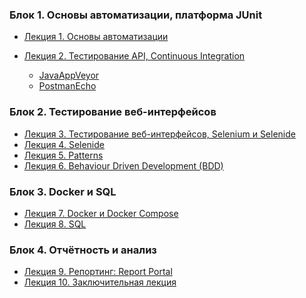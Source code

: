 ### Блок 1. Основы автоматизации, платформа JUnit
* [Лекция 1. Основы автоматизации](https://github.com/Elena-Yakovleva/Java-unit-project/tree/main/src/main/java/lection1)
* [Лекция 2. Тестирование API, Continuous Integration]() 

  * [JavaAppVeyor](https://github.com/Elena-Yakovleva/JavaAppVeyor)
  * [PostmanEcho]()

### Блок 2. Тестирование веб-интерфейсов
* [Лекция 3. Тестирование веб-интерфейсов, Selenium и Selenide]()
* [Лекция 4. Selenide]()
* [Лекция 5. Patterns]()
* [Лекция 6. Behaviour Driven Development (BDD)]()

### Блок 3. Docker и SQL
* [Лекция 7. Docker и Docker Compose]()
* [Лекция 8. SQL]()

### Блок 4. Отчётность и анализ
* [Лекция 9. Репортинг: Report Portal]()
* [Лекция 10. Заключительная лекция]()

